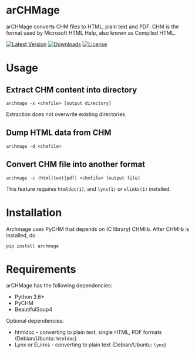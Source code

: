 arCHMage
========

arCHMage converts CHM files to HTML, plain text and PDF. CHM is the format used
by Microsoft HTML Help, also known as Compiled HTML.

[![Latest Version](https://img.shields.io/pypi/v/archmage.svg)](https://pypi.python.org/pypi/archmage/)
[![Downloads](https://img.shields.io/pypi/dm/archmage.svg)](https://pypi.python.org/pypi/archmage/)
[![License](https://img.shields.io/github/license/dottedmag/archmage.svg)](https://pypi.python.org/pypi/archmage/)

Usage
=====

Extract CHM content into directory
----------------------------------

    archmage -x <chmfile> [output directory]

Extraction does not overwrite existing directories.

Dump HTML data from CHM
-----------------------

    archmage -d <chmfile>

Convert CHM file into another format
------------------------------------

    archmage -c (html|text|pdf) <chmfile> [output file]

This feature requires `htmldoc(1)`, and `lynx(1)` or `elinks(1)` installed.

Installation
============

Archmage uses PyCHM that depends on (C library) CHMlib. After CHMlib is installed, do

    pip install archmage

Requirements
============

arCHMage has the following dependencies:

  * Python 3.6+
  * PyCHM
  * BeautifulSoup4

Optional dependencies:

  * htmldoc - converting to plain text, single HTML, PDF formats
    (Debian/Ubuntu: `htmldoc`)
  * Lynx or ELinks - converting to plain text
    (Debian/Ubuntu: `lynx`)
